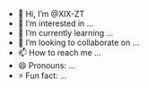 - 👋 Hi, I’m @XlX-ZT
- 👀 I’m interested in ...
- 🌱 I’m currently learning ...
- 💞️ I’m looking to collaborate on ...
- 📫 How to reach me ...
- 😄 Pronouns: ...
- ⚡ Fun fact: ...

<!---
XlX-ZT/XlX-ZT is a ✨ special ✨ repository because its `README.md` (this file) appears on your GitHub profile.
You can click the Preview link to take a look at your changes.
--->
